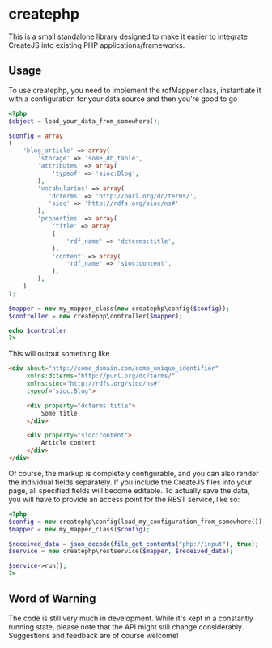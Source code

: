 createphp
=========

This is a small standalone library designed to make it easier to integrate CreateJS
into existing PHP applications/frameworks.

Usage
-----

To use createphp, you need to implement the rdfMapper class, instantiate it with a
configuration for your data source and then you're good to go

```php
<?php
$object = load_your_data_from_somewhere();

$config = array
(
    'blog_article' => array(
        'storage' => 'some_db_table',
        'attributes' => array(
            'typeof' => 'sioc:Blog',
        ),
        'vocabularies' => array(
           'dcterms' => 'http://purl.org/dc/terms/',
           'sioc' => 'http://rdfs.org/sioc/ns#'
        ),
        'properties' => array(
            'title' => array
            (
                'rdf_name' => 'dcterms:title',
            ),
            'content' => array(
                'rdf_name' => 'sioc:content',
            ),
        ),
    )
);

$mapper = new my_mapper_class(new createphp\config($config));
$controller = new createphp\controller($mapper);

echo $controller
?>
```

This will output something like

```html
<div about="http://some_domain.com/some_unique_identifier"
     xmlns:dcterms="http://purl.org/dc/terms/"
     xmlns:sioc="http://rdfs.org/sioc/ns#"
     typeof="sioc:Blog">

     <div property="dcterms:title">
         Some title
     </div>

     <div property="sioc:content">
         Article content
     </div>
</div>
```

Of course, the markup is completely configurable, and you can also render the
individual fields separately. If you include the CreateJS files into your page,
all specified fields will become editable. To actually save the data, you will
have to provide an access point for the REST service, like so:

```php
<?php
$config = new createphp\config(load_my_configuration_from_somewhere());
$mapper = new my_mapper_class($config);

$received_data = json_decode(file_get_contents("php://input"), true);
$service = new createphp\restservice($mapper, $received_data);

$service->run();
?>
```

Word of Warning
---------------
The code is still very much in development. While it's kept in a constantly running
state, please note that the API might still change considerably. Suggestions and
feedback are of course welcome!